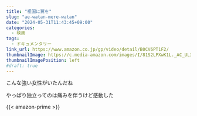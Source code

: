```yaml
---
title: "祖国に翼を"
slug: "ae-watan-mere-watan"
date: "2024-05-31T11:43:45+09:00"
categories:
  - 映画
tags:
  - ドキュメンタリー
link_url: https://www.amazon.co.jp/gp/video/detail/B0CV6PT1F2/
thumbnailImage: https://c.media-amazon.com/images/I/81S2LPXwK1L._AC_UL320_.jpg
thumbnailImagePosition: left
#draft: true
---
```

こんな強い女性がいたんだね
<!--more-->
やっぱり独立ってのは痛みを伴うけど感動した

{{< amazon-prime >}}
